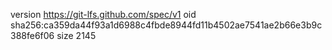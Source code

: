 version https://git-lfs.github.com/spec/v1
oid sha256:ca359da44f93a1d6988c4fbde8944fd11b4502ae7541ae2b66e3b9c388fe6f06
size 2145
